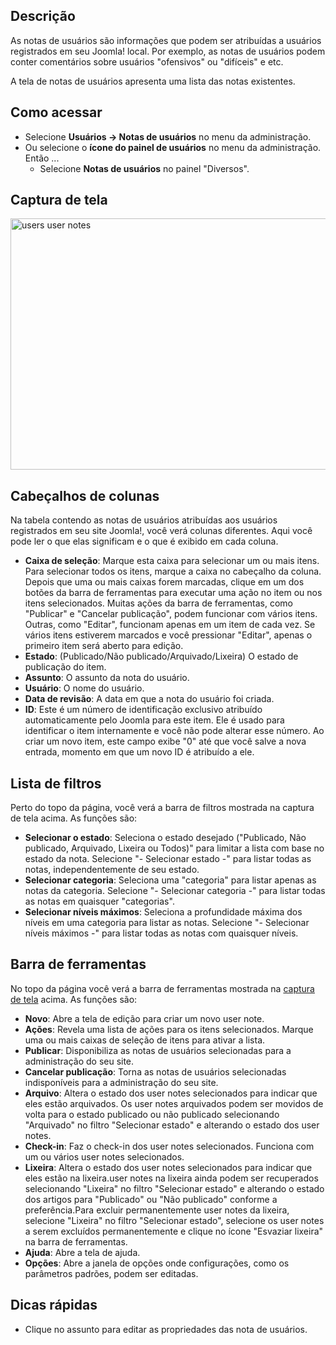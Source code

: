 <!-- Filename: Help4.x:User_Notes / Display title: Notas de usuários -->

## Descrição

As notas de usuários são informações que podem ser atribuídas a usuários
registrados em seu Joomla! local. Por exemplo, as notas de usuários
podem conter comentários sobre usuários "ofensivos" ou "difíceis" e etc.

A tela de notas de usuários apresenta uma lista das notas existentes.

## Como acessar

- Selecione **Usuários → Notas de usuários** no menu da
  administração.
- Ou selecione o **ícone do painel de usuários** no menu da
  administração. Então ...
  - Selecione **Notas de usuários** no painel "Diversos".

## Captura de tela

<img
src="https://docs.joomla.org/images/f/f4/Help-4x-users-user-notes-en.png"
decoding="async" data-file-width="800" data-file-height="402"
width="800" height="402" alt="users user notes" />

## Cabeçalhos de colunas

Na tabela contendo as notas de usuários atribuídas aos usuários
registrados em seu site Joomla!, você verá colunas diferentes. Aqui você
pode ler o que elas significam e o que é exibido em cada coluna.

- **Caixa de seleção**: Marque esta caixa para selecionar um ou mais
  itens. Para selecionar todos os itens, marque a caixa no cabeçalho da
  coluna. Depois que uma ou mais caixas forem marcadas, clique em um dos
  botões da barra de ferramentas para executar uma ação no item ou nos
  itens selecionados. Muitas ações da barra de ferramentas, como
  "Publicar" e "Cancelar publicação", podem funcionar com vários itens.
  Outras, como "Editar", funcionam apenas em um item de cada vez. Se
  vários itens estiverem marcados e você pressionar "Editar", apenas o
  primeiro item será aberto para edição.
- **Estado**: (Publicado/Não publicado/Arquivado/Lixeira) O estado de
  publicação do item.
- **Assunto**: O assunto da nota do usuário.
- **Usuário**: O nome do usuário.
- **Data de revisão**: A data em que a nota do usuário foi criada.
- **ID**: Este é um número de identificação exclusivo atribuído
  automaticamente pelo Joomla para este item. Ele é usado para
  identificar o item internamente e você não pode alterar esse número.
  Ao criar um novo item, este campo exibe "0" até que você salve a nova
  entrada, momento em que um novo ID é atribuído a ele.

## Lista de filtros

Perto do topo da página, você verá a barra de filtros mostrada na
captura de tela acima. As funções são:

- **Selecionar o estado**: Seleciona o estado desejado ("Publicado, Não
  publicado, Arquivado, Lixeira ou Todos)" para limitar a lista com base
  no estado da nota. Selecione "- Selecionar estado -" para listar todas
  as notas, independentemente de seu estado.
- **Selecionar categoria**: Seleciona uma "categoria" para listar apenas
  as notas da categoria. Selecione "- Selecionar categoria -" para
  listar todas as notas em quaisquer "categorias".
- **Selecionar níveis máximos**: Seleciona a profundidade máxima dos
  níveis em uma categoria para listar as notas. Selecione "- Selecionar
  níveis máximos -" para listar todas as notas com quaisquer níveis.

## Barra de ferramentas

No topo da página você verá a barra de ferramentas mostrada na [captura
de tela](#Captura_de_tela) acima. As funções são:

- **Novo**: Abre a tela de edição para criar um novo user note.
- **Ações**: Revela uma lista de ações para os itens selecionados.
  Marque uma ou mais caixas de seleção de itens para ativar a lista.
- **Publicar**: Disponibiliza as notas de usuários selecionadas para a
  administração do seu site.
- **Cancelar publicação**: Torna as notas de usuários selecionadas
  indisponíveis para a administração do seu site.
- **Arquivo**: Altera o estado dos user notes selecionados para indicar
  que eles estão arquivados. Os user notes arquivados podem ser movidos
  de volta para o estado publicado ou não publicado selecionando
  "Arquivado" no filtro "Selecionar estado" e alterando o estado dos
  user notes.
- **Check-in**: Faz o check-in dos user notes selecionados. Funciona com
  um ou vários user notes selecionados.
- **Lixeira**: Altera o estado dos user notes selecionados para indicar
  que eles estão na lixeira.user notes na lixeira ainda podem ser
  recuperados selecionando "Lixeira" no filtro "Selecionar estado" e
  alterando o estado dos artigos para "Publicado" ou "Não publicado"
  conforme a preferência.Para excluir permanentemente user notes da
  lixeira, selecione "Lixeira" no filtro "Selecionar estado", selecione
  os user notes a serem excluídos permanentemente e clique no ícone
  "Esvaziar lixeira" na barra de ferramentas.
- **Ajuda**: Abre a tela de ajuda.
- **Opções**: Abre a janela de opções onde configurações, como os
  parâmetros padrões, podem ser editadas.

## Dicas rápidas

- Clique no assunto para editar as propriedades das nota de usuários.
